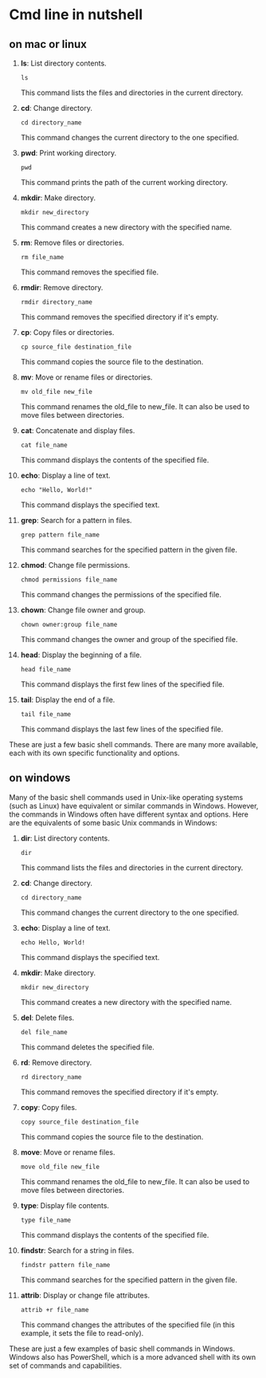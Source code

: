 # Cmd line in nutshell

## on mac or linux

1. **ls**: List directory contents.
   ```
   ls
   ```
   This command lists the files and directories in the current directory.

2. **cd**: Change directory.
   ```
   cd directory_name
   ```
   This command changes the current directory to the one specified.

3. **pwd**: Print working directory.
   ```
   pwd
   ```
   This command prints the path of the current working directory.

4. **mkdir**: Make directory.
   ```
   mkdir new_directory
   ```
   This command creates a new directory with the specified name.

5. **rm**: Remove files or directories.
   ```
   rm file_name
   ```
   This command removes the specified file.

6. **rmdir**: Remove directory.
   ```
   rmdir directory_name
   ```
   This command removes the specified directory if it's empty.

7. **cp**: Copy files or directories.
   ```
   cp source_file destination_file
   ```
   This command copies the source file to the destination.

8. **mv**: Move or rename files or directories.
   ```
   mv old_file new_file
   ```
   This command renames the old_file to new_file. It can also be used to move files between directories.

9. **cat**: Concatenate and display files.
   ```
   cat file_name
   ```
   This command displays the contents of the specified file.

10. **echo**: Display a line of text.
    ```
    echo "Hello, World!"
    ```
    This command displays the specified text.

11. **grep**: Search for a pattern in files.
    ```
    grep pattern file_name
    ```
    This command searches for the specified pattern in the given file.

12. **chmod**: Change file permissions.
    ```
    chmod permissions file_name
    ```
    This command changes the permissions of the specified file.

13. **chown**: Change file owner and group.
    ```
    chown owner:group file_name
    ```
    This command changes the owner and group of the specified file.

14. **head**: Display the beginning of a file.
    ```
    head file_name
    ```
    This command displays the first few lines of the specified file.

15. **tail**: Display the end of a file.
    ```
    tail file_name
    ```
    This command displays the last few lines of the specified file.

These are just a few basic shell commands. There are many more available, each with its own specific functionality and options.

## on windows

Many of the basic shell commands used in Unix-like operating systems (such as Linux) have equivalent or similar commands in Windows. However, the commands in Windows often have different syntax and options. Here are the equivalents of some basic Unix commands in Windows:

1. **dir**: List directory contents.
   ```
   dir
   ```
   This command lists the files and directories in the current directory.

2. **cd**: Change directory.
   ```
   cd directory_name
   ```
   This command changes the current directory to the one specified.

3. **echo**: Display a line of text.
   ```
   echo Hello, World!
   ```
   This command displays the specified text.

4. **mkdir**: Make directory.
   ```
   mkdir new_directory
   ```
   This command creates a new directory with the specified name.

5. **del**: Delete files.
   ```
   del file_name
   ```
   This command deletes the specified file.

6. **rd**: Remove directory.
   ```
   rd directory_name
   ```
   This command removes the specified directory if it's empty.

7. **copy**: Copy files.
   ```
   copy source_file destination_file
   ```
   This command copies the source file to the destination.

8. **move**: Move or rename files.
   ```
   move old_file new_file
   ```
   This command renames the old_file to new_file. It can also be used to move files between directories.

9. **type**: Display file contents.
   ```
   type file_name
   ```
   This command displays the contents of the specified file.

10. **findstr**: Search for a string in files.
    ```
    findstr pattern file_name
    ```
    This command searches for the specified pattern in the given file.

11. **attrib**: Display or change file attributes.
    ```
    attrib +r file_name
    ```
    This command changes the attributes of the specified file (in this example, it sets the file to read-only).

These are just a few examples of basic shell commands in Windows. Windows also has PowerShell, which is a more advanced shell with its own set of commands and capabilities.
